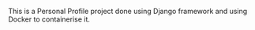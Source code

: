 This is a Personal Profile project done using Django framework and using Docker to containerise it.
